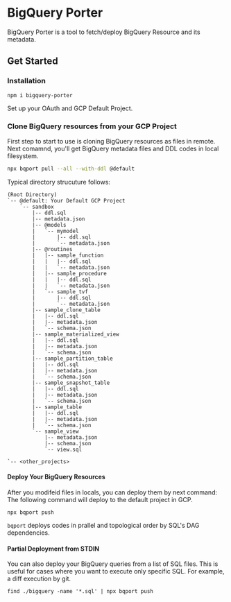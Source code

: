 # BigQuery Porter

BigQuery Porter is a tool to fetch/deploy BigQuery Resource and its metadata.

## Get Started

### Installation

```
npm i bigquery-porter
```

Set up your OAuth and GCP Default Project.

### Clone BigQuery resources from your GCP Project

First step to start to use is cloning BigQuery resources as files in remote.
Next comamnd, you'll get BigQuery metadata files and DDL codes in local filesystem.

```sh
npx bqport pull --all --with-ddl @default
```

Typical directory strucuture follows:

```
(Root Directory)
`-- @default: Your Default GCP Project
    `-- sandbox
        |-- ddl.sql
        |-- metadata.json
        |-- @models
        |   `-- mymodel
        |       |-- ddl.sql
        |       `-- metadata.json
        |-- @routines
        |   |-- sample_function
        |   |   |-- ddl.sql
        |   |   `-- metadata.json
        |   |-- sample_procedure
        |   |   |-- ddl.sql
        |   |   `-- metadata.json
        |   `-- sample_tvf
        |       |-- ddl.sql
        |       `-- metadata.json
        |-- sample_clone_table
        |   |-- ddl.sql
        |   |-- metadata.json
        |   `-- schema.json
        |-- sample_materialized_view
        |   |-- ddl.sql
        |   |-- metadata.json
        |   `-- schema.json
        |-- sample_partition_table
        |   |-- ddl.sql
        |   |-- metadata.json
        |   `-- schema.json
        |-- sample_snapshot_table
        |   |-- ddl.sql
        |   |-- metadata.json
        |   `-- schema.json
        |-- sample_table
        |   |-- ddl.sql
        |   |-- metadata.json
        |   `-- schema.json
        `-- sample_view
            |-- metadata.json
            |-- schema.json
            `-- view.sql

`-- <other_projects>
```

#### Deploy Your BigQuery Resources

After you modifeid files in locals, you can deploy them by next command:
The following command will deploy to the default project in GCP.

```
npx bqport push
```

`bqport` deploys codes in prallel and topological order by SQL's DAG dependencies.


#### Partial Deployment from STDIN

You can also deploy your BigQuery queries from a list of SQL files.
This is useful for cases where you want to execute only specific SQL.
For example, a diff execution by git.

```
find ./bigquery -name '*.sql' | npx bqport push
```
